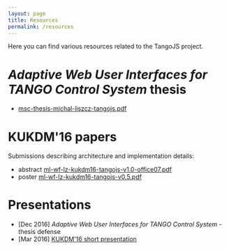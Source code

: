 ```yaml
---
layout: page
title: Resources
permalink: /resources
---
```


Here you can find various resources related to the TangoJS project.

# *Adaptive Web User Interfaces for TANGO Control System* thesis

* [msc-thesis-michal-liszcz-tangojs.pdf](https://github.com/mliszcz/msc-thesis/raw/master/thesis/pdf/msc-thesis-michal-liszcz-tangojs.pdf)

# KUKDM'16 papers

Submissions describing architecture and implementation details:

* abstract
  [ml-wf-lz-kukdm16-tangojs-v1.0-office07.pdf](https://github.com/mliszcz/msc-thesis/raw/master/papers/kukdm16/abstract/ml-wf-lz-kukdm16-tangojs-v1.0-office07.pdf)
* poster
  [ml-wf-lz-kukdm16-tangojs-v0.5.pdf](https://github.com/mliszcz/msc-thesis/raw/master/papers/kukdm16/poster/ml-wf-lz-kukdm16-tangojs-v0.5.pdf)

# Presentations

* [Dec 2016] *Adaptive Web User Interfaces for TANGO Control System* - thesis defense
* [Mar 2016] [KUKDM'16 short presentation](https://github.com/mliszcz/msc-thesis/raw/master/papers/kukdm16/presentation/ml-wf-lz-kukdm16-tangojs-presentation-v0.1.pdf)
